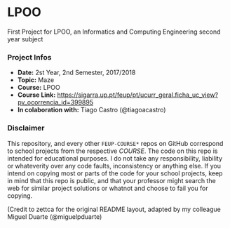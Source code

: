 # LPOO
First Project for LPOO, an Informatics and Computing Engineering second year subject
 
### Project Infos
* **Date:** 2st Year, 2nd Semester, 2017/2018
* **Topic:** Maze
* **Course:** LPOO
* **Course Link:** https://sigarra.up.pt/feup/pt/ucurr_geral.ficha_uc_view?pv_ocorrencia_id=399895
* **In colaboration with:** Tiago Castro (@tiagoacastro)
 
 
### Disclaimer
This repository, and every other `FEUP-COURSE*` repos on GitHub correspond to school projects from the respective *COURSE*. The code on this repo is intended for educational purposes. I do not take any responsibility, liability or whateverity over any code faults, inconsistency or anything else. If you intend on copying most or parts of the code for your school projects, keep in mind that this repo is public, and that your professor might search the web for similar project solutions or whatnot and choose to fail you for copying.
 
(Credit to zettca for the original README layout, adapted by my colleague Miguel Duarte (@miguelpduarte)
